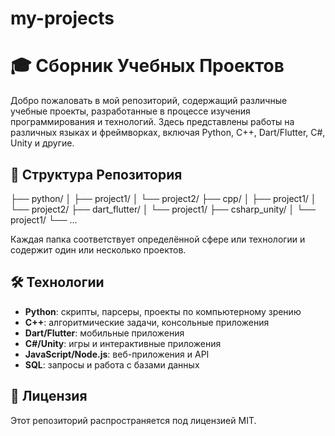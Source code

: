 # my-projects
# 🎓 Сборник Учебных Проектов

Добро пожаловать в мой репозиторий, содержащий различные учебные проекты, разработанные в процессе изучения программирования и технологий. Здесь представлены работы на различных языках и фреймворках, включая Python, C++, Dart/Flutter, C#, Unity и другие.

## 📂 Структура Репозитория

├── python/
│ ├── project1/
│ └── project2/
├── cpp/
│ ├── project1/
│ └── project2/
├── dart_flutter/
│ └── project1/
├── csharp_unity/
│ └── project1/
└── ...

Каждая папка соответствует определённой сфере или технологии и содержит один или несколько проектов.

## 🛠️ Технологии

- **Python**: скрипты, парсеры, проекты по компьютерному зрению
- **C++**: алгоритмические задачи, консольные приложения
- **Dart/Flutter**: мобильные приложения
- **C#/Unity**: игры и интерактивные приложения
- **JavaScript/Node.js**: веб-приложения и API
- **SQL**: запросы и работа с базами данных

## 📜 Лицензия
Этот репозиторий распространяется под лицензией MIT.
